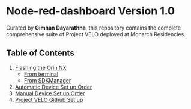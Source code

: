 # Node-red-dashboard **Version 1.0**

<a name="top"></a>

Curated by **Gimhan Dayarathna**, this repository contains the complete comprehensive suite of Project VELO deployed at Monarch Residencies.

## Table of Contents
1. [Flashing the Orin NX](#flashing-the-orin-nx)
    - [From terminal](#from-terminal)
    - [From SDKManager](#from-sdkmanager)
2. [Automatic Device Set up Order](#automatic-device-set-up-order)
3. [Manual Device Set up Order](#manual-device-set-up-order)
4. [Project VELO Github Set up](#project-velo-github-set-up)
